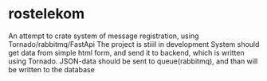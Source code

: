 # rostelekom
An attempt to crate system of message registration, using Tornado/rabbitmq/FastApi  The project is stiiil in development
System should get data from simple html form, and send it to backend, which is written using Tornado. JSON-data should be sent to queue(rabbitmq), and than 
will be written to the database
